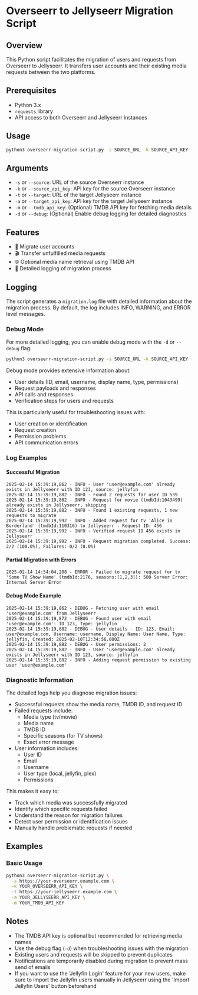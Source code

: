 # Overseerr to Jellyseerr Migration Script

## Overview
This Python script facilitates the migration of users and requests from Overseerr to Jellyseerr. It transfers user accounts and their existing media requests between the two platforms.

## Prerequisites
- Python 3.x
- `requests` library
- API access to both Overseerr and Jellyseerr instances

## Usage
```bash
python3 overseerr-migration-script.py -s SOURCE_URL -k SOURCE_API_KEY -t TARGET_URL -a TARGET_API_KEY [-m TMDB_API_KEY] [-d]
```

## Arguments
- `-s` or `--source`: URL of the source Overseerr instance
- `-k` or `--source_api_key`: API key for the source Overseerr instance
- `-t` or `--target`: URL of the target Jellyseerr instance
- `-a` or `--target_api_key`: API key for the target Jellyseerr instance
- `-m` or `--tmdb_api_key`: (Optional) TMDB API key for fetching media details
- `-d` or `--debug`: (Optional) Enable debug logging for detailed diagnostics

## Features
- 👥 Migrate user accounts
- 🎬 Transfer unfulfilled media requests
- 🌐 Optional media name retrieval using TMDB API
- 📝 Detailed logging of migration process

## Logging
The script generates a `migration.log` file with detailed information about the migration process. By default, the log includes INFO, WARNING, and ERROR level messages.

### Debug Mode
For more detailed logging, you can enable debug mode with the `-d` or `--debug` flag:

```bash
python3 overseerr-migration-script.py -s SOURCE_URL -k SOURCE_API_KEY -t TARGET_URL -a TARGET_API_KEY -d
```

Debug mode provides extensive information about:
- User details (ID, email, username, display name, type, permissions)
- Request payloads and responses
- API calls and responses
- Verification steps for users and requests

This is particularly useful for troubleshooting issues with:
- User creation or identification
- Request creation
- Permission problems
- API communication errors

### Log Examples

#### Successful Migration
```
2025-02-14 15:39:19,862 - INFO - User 'user@example.com' already exists in Jellyseerr with ID 123, source: jellyfin
2025-02-14 15:39:19,882 - INFO - Found 2 requests for user ID 539
2025-02-14 15:39:19,882 - INFO - Request for movie (tmdbId:1043499) already exists in Jellyseerr, skipping
2025-02-14 15:39:19,882 - INFO - Found 1 existing requests, 1 new requests to migrate
2025-02-14 15:39:19,992 - INFO - Added request for tv 'Alice in Borderland' (tmdbId:110316) to Jellyseerr - Request ID: 456
2025-02-14 15:39:19,992 - INFO - Verified request ID 456 exists in Jellyseerr
2025-02-14 15:39:19,992 - INFO - Request migration completed. Success: 2/2 (100.0%), Failures: 0/2 (0.0%)
```

#### Partial Migration with Errors
```
2025-02-14 14:54:04,208 - ERROR - Failed to migrate request for tv 'Some TV Show Name' (tmdbId:2176, seasons:[1,2,3]): 500 Server Error: Internal Server Error
```

#### Debug Mode Example
```
2025-02-14 15:39:19,862 - DEBUG - Fetching user with email 'user@example.com' from Jellyseerr
2025-02-14 15:39:19,872 - DEBUG - Found user with email 'user@example.com': ID 123, Type: jellyfin
2025-02-14 15:39:19,882 - DEBUG - User details - ID: 123, Email: user@example.com, Username: username, Display Name: User Name, Type: jellyfin, Created: 2025-02-10T12:34:56.000Z
2025-02-14 15:39:19,882 - DEBUG - User permissions: 2
2025-02-14 15:39:19,882 - INFO - User 'user@example.com' already exists in Jellyseerr with ID 123, source: jellyfin
2025-02-14 15:39:19,882 - INFO - Adding request permission to existing user 'user@example.com'
```

### Diagnostic Information
The detailed logs help you diagnose migration issues:
- Successful requests show the media name, TMDB ID, and request ID
- Failed requests include:
  - Media type (tv/movie)
  - Media name
  - TMDB ID
  - Specific seasons (for TV shows)
  - Exact error message
- User information includes:
  - User ID
  - Email
  - Username
  - User type (local, jellyfin, plex)
  - Permissions

This makes it easy to:
- Track which media was successfully migrated
- Identify which specific requests failed
- Understand the reason for migration failures
- Detect user permission or identification issues
- Manually handle problematic requests if needed

## Examples

### Basic Usage
```bash
python3 overseerr-migration-script.py \
  -s https://your-overseerr.example.com \
  -k YOUR_OVERSEERR_API_KEY \
  -t https://your-jellyseerr.example.com \
  -a YOUR_JELLYSEERR_API_KEY \
  -m YOUR_TMDB_API_KEY
```

## Notes
- The TMDB API key is optional but recommended for retrieving media names
- Use the debug flag (`-d`) when troubleshooting issues with the migration
- Existing users and requests will be skipped to prevent duplicates
- Notifications are temporarily disabled during migration to prevent mass send of emails
- If you want to use the 'Jellyfin Login' feature for your new users, make sure to import the Jellyfin users manually in Jellyseerr using the 'Import Jellyfin Users' button beforehand
